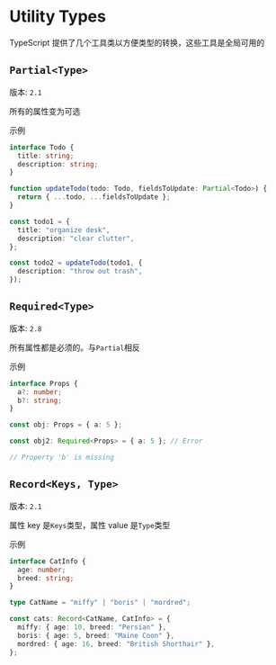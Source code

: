 # Utility Types

TypeScript 提供了几个工具类以方便类型的转换，这些工具是全局可用的

## `Partial<Type>`

版本: `2.1`

所有的属性变为可选

示例

```typescript
interface Todo {
  title: string;
  description: string;
}

function updateTodo(todo: Todo, fieldsToUpdate: Partial<Todo>) {
  return { ...todo, ...fieldsToUpdate };
}

const todo1 = {
  title: "organize desk",
  description: "clear clutter",
};

const todo2 = updateTodo(todo1, {
  description: "throw out trash",
});
```

## `Required<Type>`

版本: `2.8`

所有属性都是必须的。与`Partial`相反

示例

```typescript
interface Props {
  a?: number;
  b?: string;
}

const obj: Props = { a: 5 };

const obj2: Required<Props> = { a: 5 }; // Error

// Property 'b' is missing
```

## `Record<Keys, Type>`

版本: `2.1`

属性 key 是`Keys`类型，属性 value 是`Type`类型

示例

```typescript
interface CatInfo {
  age: number;
  breed: string;
}

type CatName = "miffy" | "boris" | "mordred";

const cats: Record<CatName, CatInfo> = {
  miffy: { age: 10, breed: "Persian" },
  boris: { age: 5, breed: "Maine Coon" },
  mordred: { age: 16, breed: "British Shorthair" },
};
```
